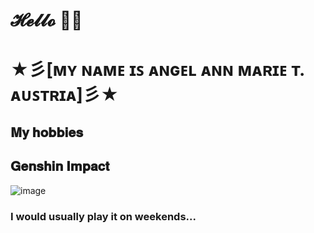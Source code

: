 # 𝓗𝓮𝓵𝓵𝓸 🐳🐼
# ★彡[ᴍʏ ɴᴀᴍᴇ ɪꜱ ᴀɴɢᴇʟ ᴀɴɴ ᴍᴀʀɪᴇ ᴛ. ᴀᴜꜱᴛʀɪᴀ]彡★

## 𝐌𝐲 𝐡𝐨𝐛𝐛𝐢𝐞𝐬

## 𝐆𝐞𝐧𝐬𝐡𝐢𝐧 𝐈𝐦𝐩𝐚𝐜𝐭

![image](https://user-images.githubusercontent.com/102704355/161384782-4dec4ee7-31f9-4e15-9437-51898c88386b.png)

### I would usually play it on weekends...

